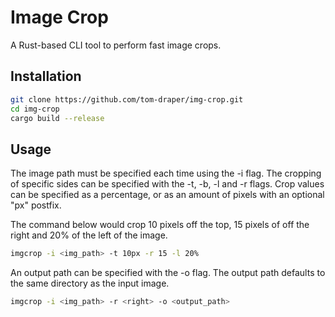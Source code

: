 # Image Crop

A Rust-based CLI tool to perform fast image crops.

## Installation

```bash
git clone https://github.com/tom-draper/img-crop.git
cd img-crop
cargo build --release
```

## Usage

The image path must be specified each time using the -i flag. The cropping of specific sides can be specified with the -t, -b, -l and -r flags. Crop values can be specified as a percentage, or as an amount of pixels with an optional "px" postfix.

The command below would crop 10 pixels off the top, 15 pixels of off the right and 20% of the left of the image.

```bash
imgcrop -i <img_path> -t 10px -r 15 -l 20%
```

An output path can be specified with the -o flag. The output path defaults to the same directory as the input image.

```bash
imgcrop -i <img_path> -r <right> -o <output_path>
```
